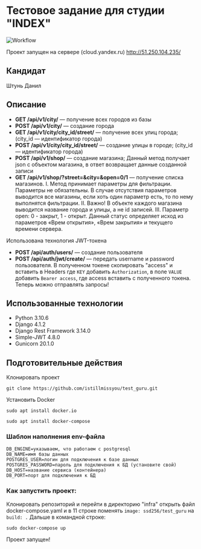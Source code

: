 # Тестовое задание для студии "INDEX"
![Workflow](https://github.com/istillmissyou/test_guru/actions/workflows/test_guru_workflow.yml/badge.svg)

Проект запущен на сервере (cloud.yandex.ru)
http://51.250.104.235/

## Кандидат

Штунь Данил

## Описание

* **GET /api/v1/city/** — получение всех городов из базы
* **POST /api/v1/city/** — создание города
* **GET /api/v1/city/city_id/street/** —  получение всех улиц города; (city_id —
идентификатор города)
*  **POST /api/v1/city/city_id/street/** —  создание улицы в городе; (city_id —
идентификатор города)
* **POST /api/v1/shop/** —  создание магазина; Данный метод получает json c
объектом магазина, в ответ возвращает данные созданной записи
* **GET /api/v1/shop/?street=&city=&open=0/1** — получение списка магазинов.
I. Метод принимает параметры для фильтрации. Параметры не обязательны. В
случае отсутствия параметров выводится все магазины, если хоть один параметр
есть, то по нему выполнятся фильтрации.
II. Важно! В объекте каждого магазина выводится название города и улицы, а не id
записей.
III. Параметр open: 0 - закрыт, 1 - открыт. Данный статус определяет исход из
параметров «Врем открытия», «Врем закрытия» и текущего времени сервера.

Использована технология JWT-токена
* **POST /api/auth/users/** — создание пользователя
* **POST /api/auth/jwt/create/** — передать username и password пользователя. В полученном токене скопировать "access" и вставить в Headers где `KEY` добавить `Authorization`, в поле `VALUE` добавить `Bearer access`, где access вставить с полученного токена. Теперь можно отправлять запросы!

## Использованные технологии

* Python 3.10.6
* Django 4.1.2
* Django Rest Framework 3.14.0
* Simple-JWT 4.8.0
* Gunicorn 20.1.0

## Подготовительные действия

Клонировать проект 

```
git clone https://github.com/istillmissyou/test_guru.git
```

Установить Docker

```
sudo apt install docker.io
```

```
sudo apt install docker-compose
```


### Шаблон наполнения env-файла

```
DB_ENGINE=указываем, что работаем с postgresql
DB_NAME=имя базы данных
POSTGRES_USER=логин для подключения к базе данных
POSTGRES_PASSWORD=пароль для подключения к БД (установите свой)
DB_HOST=название сервиса (контейнера)
DB_PORT=порт для подключения к БД 
```

### Как запустить проект:

Клонировать репозиторий и перейти в директорию "infra" открыть файл docker-compose.yaml и в 11 строке поменять `image: ssd256/test_guru` на `build: .` Дальше в командной строке:

```
sudo docker-compose up
```

Проект запущен!

